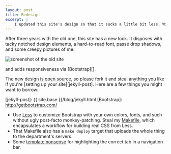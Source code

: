 ```yaml
---
layout: post
title: Redesign
excerpt: |
    I updated this site's design so that it sucks a little bit less. Within: some ideas and techniques you can steal.
---
```

After three years with the old one, this site has a new look. It disposes with tacky notched design elements, a hard-to-read font, pass&eacute; drop shadows, and some creepy pictures of me:

<img src="{{ site.base }}/media/oldsite.png"
    class="img-responsive"
    alt="screenshot of the old site">

and adds responsiveness via [Bootstrap][].

The new design [is open source][gh], so please fork it and steal anything you like if you're [setting up your site][jekyll-post]. Here are a few things you might want to borrow:

[gh]: https://github.com/sampsyo/home
[jekyll-post]: {{ site.base }}/blog/jekyll.html
[Bootstrap]: http://getbootstrap.com/

* Use [Less][] to customize Bootstrap with your own colors, fonts, and such without ugly post-facto monkey-patching. Steal my [Makefile][], which encapsulates a workflow for building real CSS from Less.
* That Makefile also has a `make deploy` target that uploads the whole thing to the department's servers.
* Some [template nonsense][nav-tmpl] for highlighting the correct tab in a navigation bar.

[nav-tmpl]: https://github.com/sampsyo/home/blob/master/_layouts/default.html#L31
[Less]: http://lesscss.org/
[Makefile]: https://github.com/sampsyo/home/blob/master/Makefile
